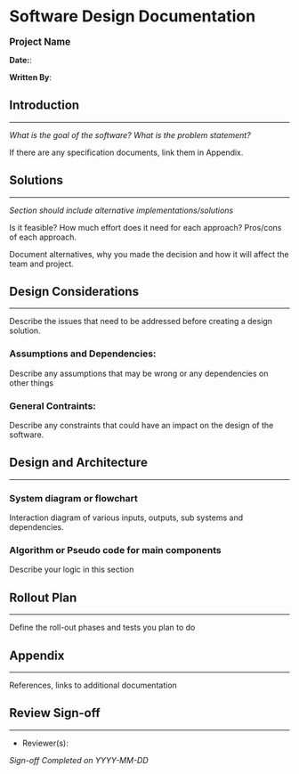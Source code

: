# Software Design Documentation

<span style="font-size:larger;"><b>Project Name</b></span>
<!-- Note you can add this to an issue or pull request in github. That is the normal usage of this template. -->

**Date:**: 

**Written By**: 

## Introduction
---------------------------------------
*What is the goal of the software? What is the problem statement?*

If there are any specification documents, link them in Appendix.

## Solutions
---------------------------------------
*Section should include alternative implementations/solutions*

Is it feasible? How much effort does it need for each approach? Pros/cons of each approach.

Document alternatives, why you made the decision and how it will affect the team and project.

## Design Considerations
---------------------------------------
Describe the issues that need to be addressed before creating a design solution.

### Assumptions and Dependencies:
Describe any assumptions that may be wrong or any dependencies on other things

### General Contraints:
Describe any constraints that could have an impact on the design of the software.

## Design and Architecture
---------------------------------------

### System diagram or flowchart
Interaction diagram of various inputs, outputs, sub systems and dependencies.

### Algorithm or Pseudo code for main components
Describe your logic in this section

## Rollout Plan
---------------------------------------
Define the roll-out phases and tests you plan to do

## Appendix
---------------------------------------
References, links to additional documentation

## Review Sign-off
---------------------------------------
* Reviewer(s):

*Sign-off Completed on YYYY-MM-DD*
